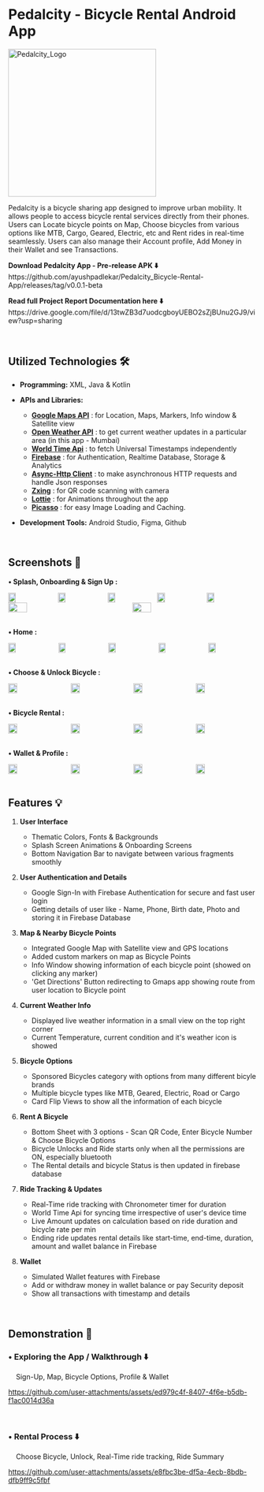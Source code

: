 # Pedalcity - Bicycle Rental Android App

<div align="left">
    <img src="Screenshots/Pedalcity Logo.png" alt="Pedalcity_Logo" width="300">
</div>

Pedalcity is a bicycle sharing app designed to improve urban mobility. It allows people to access bicycle rental services directly from their phones. Users can Locate bicycle points on Map, Choose bicycles from various options like MTB, Cargo, Geared, Electric, etc and Rent rides in real-time seamlessly. Users can also manage their Account profile, Add Money in their Wallet and see Transactions.

<p><b> Download Pedalcity App - Pre-release APK ⬇️</b> </br>
    https://github.com/ayushpadlekar/Pedalcity_Bicycle-Rental-App/releases/tag/v0.0.1-beta </p>

<p><b> Read full Project Report Documentation here ⬇️</b> </br>
    https://drive.google.com/file/d/13twZB3d7uodcgboyUEBO2sZjBUnu2GJ9/view?usp=sharing </p>

</br>

## Utilized Technologies 🛠️
 - **Programming:** XML, Java & Kotlin

 - **APIs and Libraries:**
   - [**Google Maps API**](https://developers.google.com/maps/documentation/android-sdk) : for Location, Maps, Markers, Info window & Satellite view
   - [**Open Weather API**](https://openweathermap.org/api) : to get current weather updates in a particular area (in this app - Mumbai)
   - [**World Time Api**](https://worldtimeapi.org) : to fetch Universal Timestamps independently
   - [**Firebase**](https://firebase.google.com) : for Authentication, Realtime Database, Storage & Analytics
   - [**Async-Http Client**](https://github.com/android-async-http/android-async-http) : to make asynchronous HTTP requests and handle Json responses
   - [**Zxing**](https://github.com/zxing/zxing) : for QR code scanning with camera
   - [**Lottie**](https://lottiefiles.com) : for Animations throughout the app
   - [**Picasso**](https://github.com/square/picasso) : for easy Image Loading and Caching.

 - **Development Tools:** Android Studio, Figma, Github

</br>

## Screenshots 📸

**• Splash, Onboarding & Sign Up :**

<div style="display: flex; overflow-x: auto; white-space: nowrap;">
  <img src="Screenshots/Splash, Onboarding & Signup/Splash.png" style="flex: 1 0 auto; width: 15%;">
  <img src="Screenshots/Splash, Onboarding & Signup/Onboarding1.png" style="flex: 1 0 auto; width: 15%;">
  <img src="Screenshots/Splash, Onboarding & Signup/Onboarding2.png" style="flex: 1 0 auto; width: 15%;">
  <img src="Screenshots/Splash, Onboarding & Signup/Onboarding3.png" style="flex: 1 0 auto; width: 15%;">
  <img src="Screenshots/Splash, Onboarding & Signup/Onboarding4.png" style="flex: 1 0 auto; width: 15%;">
</div>

<div style="display: flex; overflow-x: auto; white-space: nowrap;">
  <img src="Screenshots/Splash, Onboarding & Signup/SignIn google.png" style="flex: 1 0 auto; width: 15%;">
  <img src="Screenshots/Splash, Onboarding & Signup/SignIn google choose acc.png" style="flex: 1 0 auto; width: 15%;">
</div>
</br>

**• Home :**

<div style="display: flex; overflow-x: auto; white-space: nowrap;">
  <img src="Screenshots/Home/Home Main.png" style="flex: 1 0 auto; width: 15%;">
    &nbsp;
  <img src="Screenshots/Home/Home Satellite.png" style="flex: 1 0 auto; width: 15%;">
    &nbsp;
  <img src="Screenshots/Home/Home Bottom Sheet.png" style="flex: 1 0 auto; width: 15%;">
    &nbsp;
  <img src="Screenshots/Home/Scan QR.png" style="flex: 1 0 auto; width: 15%;">
    &nbsp;
  <img src="Screenshots/Home/Enter Number Dialog.png" style="flex: 1 0 auto; width: 15%;">
</div>
</br>

**• Choose & Unlock Bicycle :**

<div style="display: flex; overflow-x: auto; white-space: nowrap;">
  <img src="Screenshots/Choose & Unlock Bicycle/Choose Bicycle.png" style="flex: 1 0 auto; width: 15%;">
    &nbsp;
  <img src="Screenshots/Choose & Unlock Bicycle/Bicycle Numbers.png" style="flex: 1 0 auto; width: 15%;">
    &nbsp;
  <img src="Screenshots/Choose & Unlock Bicycle/Reconfirm Number.png" style="flex: 1 0 auto; width: 15%;">
    &nbsp;
  <img src="Screenshots/Choose & Unlock Bicycle/Bicycle Unlock Anim.png" style="flex: 1 0 auto; width: 15%;">
</div>
</br>

**• Bicycle Rental :**

<div style="display: flex; overflow-x: auto; white-space: nowrap;">
  <img src="Screenshots/Bicycle Rental/Ongoing Ride.png" style="flex: 1 0 auto; width: 15%;">
    &nbsp;
  <img src="Screenshots/Bicycle Rental/Ongoing Ride Home.png" style="flex: 1 0 auto; width: 15%;">
    &nbsp;
  <img src="Screenshots/Bicycle Rental/End Ride Dialog.png" style="flex: 1 0 auto; width: 15%;">
    &nbsp;
  <img src="Screenshots/Bicycle Rental/Ride Summary.png" style="flex: 1 0 auto; width: 15%;">
</div>
</br>

**• Wallet & Profile :**

<div style="display: flex; overflow-x: auto; white-space: nowrap;">
  <img src="Screenshots/Wallet, Profile, Exit dialog/Wallet screen.png" style="flex: 1 0 auto; width: 15%;">
    &nbsp;
  <img src="Screenshots/Wallet, Profile, Exit dialog/Wallet Add Money.png" style="flex: 1 0 auto; width: 15%;">
    &nbsp;
  <img src="Screenshots/Wallet, Profile, Exit dialog/Wallet Transactions.png" style="flex: 1 0 auto; width: 15%;">
    &nbsp;
  <img src="Screenshots/Wallet, Profile, Exit dialog/Profile screen.png" style="flex: 1 0 auto; width: 15%;">
</div>

</br>

## Features 💡

1. **User Interface**
    - Thematic Colors, Fonts & Backgrounds
    - Splash Screen Animations & Onboarding Screens
    - Bottom Navigation Bar to navigate between various fragments smoothly

2. **User Authentication and Details**
    - Google Sign-In with Firebase Authentication for secure and fast user login
    - Getting details of user like - Name, Phone, Birth date, Photo and storing it in Firebase Database

3. **Map & Nearby Bicycle Points**
    - Integrated Google Map with Satellite view and GPS locations
    - Added custom markers on map as Bicycle Points
    - Info Window showing information of each bicycle point (showed on clicking any marker)
    - 'Get Directions' Button redirecting to Gmaps app showing route from user location to Bicycle point

4. **Current Weather Info**
    - Displayed live weather information in a small view on the top right corner
    - Current Temperature, current condition and it's weather icon is showed

5. **Bicycle Options**
    - Sponsored Bicycles category with options from many different bicyle brands
    - Multiple bicycle types like MTB, Geared, Electric, Road or Cargo
    - Card Flip Views to show all the information of each bicycle

6. **Rent A Bicycle**
    - Bottom Sheet with 3 options - Scan QR Code, Enter Bicycle Number & Choose Bicycle Options
    - Bicycle Unlocks and Ride starts only when all the permissions are ON, especially bluetooth
    - The Rental details and bicycle Status is then updated in firebase database

7. **Ride Tracking & Updates**
    - Real-Time ride tracking with Chronometer timer for duration
    - World Time Api for syncing time irrespective of user's device time
    - Live Amount updates on calculation based on ride duration and bicycle rate per min
    - Ending ride updates rental details like start-time, end-time, duration, amount and wallet balance in Firebase

7. **Wallet**
    - Simulated Wallet features with Firebase
    - Add or withdraw money in wallet balance or pay Security deposit
    - Show all transactions with timestamp and details

</br>

## Demonstration 📲

### • Exploring the App / Walkthrough ⬇️
&nbsp; &nbsp; Sign-Up, Map, Bicycle Options, Profile & Wallet

https://github.com/user-attachments/assets/ed979c4f-8407-4f6e-b5db-f1ac0014d36a

</br>

### • Rental Process ⬇️
&nbsp; &nbsp; Choose Bicycle, Unlock, Real-Time ride tracking, Ride Summary

https://github.com/user-attachments/assets/e8fbc3be-df5a-4ecb-8bdb-dfb9ff9c5fbf

</br>
